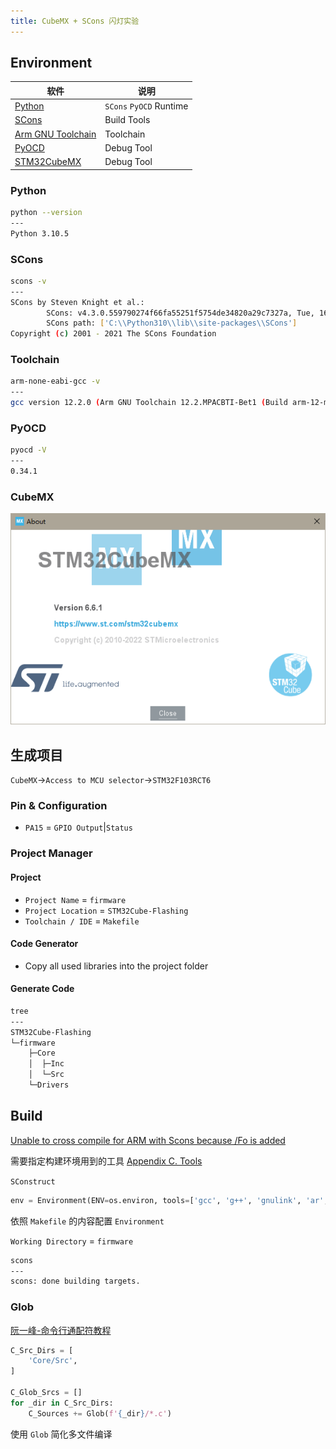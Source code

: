 ```yaml
---
title: CubeMX + SCons 闪灯实验
---
```


## Environment

| 软件                                                                                  | 说明                    |
| ------------------------------------------------------------------------------------- | ----------------------- |
| [Python](https://www.python.org/)                                                     | `SCons` `PyOCD` Runtime |
| [SCons](https://www.scons.org/)                                                       | Build Tools             |
| [Arm GNU Toolchain](https://developer.arm.com/Tools%20and%20Software/GNU%20Toolchain) | Toolchain               |
| [PyOCD](https://github.com/pyocd/pyOCD)                                               | Debug Tool              |
| [STM32CubeMX](https://www.st.com/zh/development-tools/stm32cubemx.html)               | Debug Tool              |

### Python

```sh
python --version
---
Python 3.10.5
```

### SCons

```sh
scons -v
---
SCons by Steven Knight et al.:
        SCons: v4.3.0.559790274f66fa55251f5754de34820a29c7327a, Tue, 16 Nov 2021 19:09:21 +0000, by bdeegan on octodog
        SCons path: ['C:\\Python310\\lib\\site-packages\\SCons']
Copyright (c) 2001 - 2021 The SCons Foundation
```

### Toolchain

```sh
arm-none-eabi-gcc -v
---
gcc version 12.2.0 (Arm GNU Toolchain 12.2.MPACBTI-Bet1 (Build arm-12-mpacbti.16))
```

### PyOCD

```sh
pyocd -V
---
0.34.1
```

### CubeMX

![CubeMXVersion](/assets/CubeMXVersion.png)

## 生成项目

`CubeMX`->`Access to MCU selector`->`STM32F103RCT6`

### Pin & Configuration

* `PA15` = `GPIO Output`|`Status`

### Project Manager

#### Project

* `Project Name` = `firmware`
* `Project Location` = `STM32Cube-Flashing`
* `Toolchain / IDE` = `Makefile`

#### Code Generator

* Copy all used libraries into the project folder

#### Generate Code

```sh
tree
---
STM32Cube-Flashing
└─firmware
    ├─Core
    │  ├─Inc
    │  └─Src
    └─Drivers
```

## Build

[Unable to cross compile for ARM with Scons because /Fo is added](https://stackoverflow.com/questions/55848516/unable-to-cross-compile-for-arm-with-scons-because-fo-is-added)

需要指定构建环境用到的工具
[Appendix C. Tools](https://www.scons.org/doc/production/HTML/scons-user.html#app-tools)

`SConstruct`

```py
env = Environment(ENV=os.environ, tools=['gcc', 'g++', 'gnulink', 'ar', 'as'])
```

依照 `Makefile` 的内容配置 `Environment`

`Working Directory` = `firmware`

```sh
scons
---
scons: done building targets.
```

### Glob

[阮一峰-命令行通配符教程](http://www.ruanyifeng.com/blog/2018/09/bash-wildcards.html)

```py
C_Src_Dirs = [
    'Core/Src',
]

C_Glob_Srcs = []
for _dir in C_Src_Dirs:
    C_Sources += Glob(f'{_dir}/*.c')
```

使用 `Glob` 简化多文件编译
